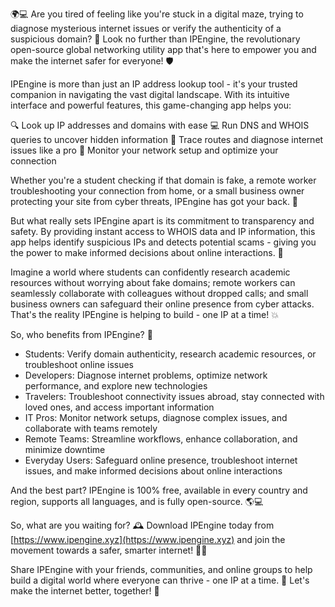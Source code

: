 🌍💻 Are you tired of feeling like you're stuck in a digital maze, trying to diagnose mysterious internet issues or verify the authenticity of a suspicious domain? 🤔 Look no further than IPEngine, the revolutionary open-source global networking utility app that's here to empower you and make the internet safer for everyone! 🛡️

IPEngine is more than just an IP address lookup tool - it's your trusted companion in navigating the vast digital landscape. With its intuitive interface and powerful features, this game-changing app helps you:

🔍 Look up IP addresses and domains with ease
💻 Run DNS and WHOIS queries to uncover hidden information
📍 Trace routes and diagnose internet issues like a pro
📡 Monitor your network setup and optimize your connection

Whether you're a student checking if that domain is fake, a remote worker troubleshooting your connection from home, or a small business owner protecting your site from cyber threats, IPEngine has got your back. 💪

But what really sets IPEngine apart is its commitment to transparency and safety. By providing instant access to WHOIS data and IP information, this app helps identify suspicious IPs and detects potential scams - giving you the power to make informed decisions about online interactions. 🚀

Imagine a world where students can confidently research academic resources without worrying about fake domains; remote workers can seamlessly collaborate with colleagues without dropped calls; and small business owners can safeguard their online presence from cyber attacks. That's the reality IPEngine is helping to build - one IP at a time! 💥

So, who benefits from IPEngine? 🤔

* Students: Verify domain authenticity, research academic resources, or troubleshoot online issues
* Developers: Diagnose internet problems, optimize network performance, and explore new technologies
* Travelers: Troubleshoot connectivity issues abroad, stay connected with loved ones, and access important information
* IT Pros: Monitor network setups, diagnose complex issues, and collaborate with teams remotely
* Remote Teams: Streamline workflows, enhance collaboration, and minimize downtime
* Everyday Users: Safeguard online presence, troubleshoot internet issues, and make informed decisions about online interactions

And the best part? IPEngine is 100% free, available in every country and region, supports all languages, and is fully open-source. 🌎💻

So, what are you waiting for? 🕰️ Download IPEngine today from [https://www.ipengine.xyz](https://www.ipengine.xyz) and join the movement towards a safer, smarter internet! 💪🔥

Share IPEngine with your friends, communities, and online groups to help build a digital world where everyone can thrive - one IP at a time. 🌟 Let's make the internet better, together! 🤝